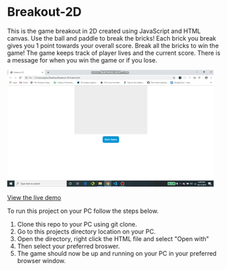 # Breakout-2D

This is the game breakout in 2D created using JavaScript and HTML canvas. Use the ball and paddle to break the bricks! Each brick you break gives you 1 point towards your overall score. Break all the bricks to win the game! The game keeps track of player lives and the current score. There is a message for when you win the game or if you lose.

![Breakout 2D gif](./gif/Breakout-2D.gif)

[View the live demo](https://breakout-2d-jp.herokuapp.com/index.html)

To run this project on your PC follow the steps below.

1. Clone this repo to your PC using git clone.
2. Go to this projects directory location on your PC.
3. Open the directory, right click the HTML file and select "Open with"
4. Then select your preferred broswer.
5. The game should now be up and running on your PC in your preferred browser window.

